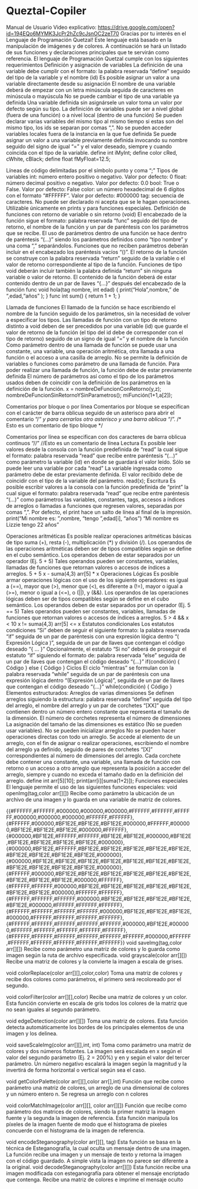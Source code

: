 # Queztal-Copiler
Manual de Usuario
Video explicativo: https://drive.google.com/open?id=194EQo6MYMK3JcPr2hZc9cJsnOC2zeT70 
Gracias por tu interés en el Lenguaje de Programación Quetzal!
Este lenguaje está basado en la manipulación de imágenes y de colores.
A continuación se hará un listado de sus funciones y declaraciones principales que te servirán como referencia.
El lenguaje de Programación Quetzal cumple con los siguientes requerimientos
Definición y asignación de variables
La definición de una variable debe cumplir con el formato: la palabra reservada “define” seguido del tipo de la variable y el nombre (id)
Es posible asignar un valor a una variable directamente desde su asignación
El nombre de una variable deberá de empezar con un letra minúscula seguida de caracteres en minúscula o mayúscula
No se puede cambiar el tipo de una variable ya definida
Una variable definida sin asignársele un valor toma un valor por defecto según su tipo.
La definición de variables puede ser a nivel global (fuera de una función) o a nivel local (dentro de una función)
Se pueden declarar varias variables del mismo tipo al mismo tiempo si estas son del mismo tipo, los ids se separan por comas “,”.
No se pueden acceder variables locales fuera de la instancia en la que fue definida
Se puede asignar un valor a una variable previamente definida invocando su nombre seguido del signo de igual “=” y el valor deseado, siempre y cuando coincida con el tipo de la variable.
define int iMyInt;
define color cRed, cWhite, cBlack;
define float fMyFloat=12.5;

Líneas de código delimitadas por el símbolo punto y coma “;”
Tipos de variables
int: número entero positivo o negativo.
Valor por defecto: 0
float: número decimal positivo o negativo.
Valor por defecto: 0.0
bool: True o False.
Valor por defecto: False
color: un número hexadecimal de 6 dígitos con el formato “#FFFFFF”.
Valor por defecto: #000000
tag: secuencia de caracteres. 
No puede ser declarado ni acepta que se le hagan operaciones.
Utilizable únicamente en prints y para funciones especiales. 
Definición de funciones con retorno de variable o sin retorno (void)
El encabezado de la función sigue el formato: palabra reservada “func” seguido del tipo de retorno, el nombre de la función y un par de paréntesis con los parámetros que se recibe.
El uso de parámetros dentro de una función se hace dentro de paréntesis “(...)” siendo los parámetros definidos como “tipo nombre” y una coma “,” separándolos.
Funciones que no reciben parámetros deberán incluir en el encabezado los paréntesis vacíos “()”.
El retorno de la función se construye con la palabra reservada “return” seguido de la variable o el valor de retorno correspondiente al tipo de la función.
Funciones de tipo void deberán incluir también la palabra definida “return” sin ninguna variable o valor de retorno.
El contenido de la función deberá de estar contenido dentro de un par de llaves “{...}” después del encabezado de la función
func void hola(tag nombre, int edad)
{
      print(“Hola”,nombre,” de “,edad,“años” );
}
func int sum()
{
      return 1 + 1;
}

Llamada de funciones 
El llamado de la función se hace escribiendo el nombre de la función seguido de los parámetros, sin la necesidad de volver a especificar los tipos.
Las llamadas de función con un tipo de retorno distinto a void deben de ser precedidos por una variable (id) que guarde el valor de retorno de la función (el tipo del id debe de corresponder con el tipo de retorno) seguido de un signo de igual “=” y el nombre de la función
Como parámetro dentro de una llamada de función se puede usar una constante, una variable, una operación aritmética, otra llamada a una función o el acceso a una casilla de arreglo.
No se permite la definición de variables o funciones como parámetro de una llamada de función.
Para poder realizar una llamada de función, la función debe de estar previamente definida
El número de parámetros así como el tipo de los parámetros usados deben de coincidir con la definición de los parámetros en la definición de la función.
x = nombreDeFuncionConRetorno(y,z);
nombreDeFuncionSinRetornoYSinParametros();
miFunción(1+1,a[2]);

Comentarios por bloque o por línea
Comentarios por bloque se especifican con el carácter de barra oblicua seguido de un asterisco para abrir el comentario  “/*” y para cerrarlos otro asterisco y una barra oblicua “*/”. 
/* Esto es un comentario
de tipo bloque */

Comentarios por línea se especifican con dos caracteres de barra oblicua continuos “//”
//Esto es un comentario de línea
Lectura
Es posible leer valores desde la consola con la función predefinida de “read” la cual sigue el formato: palabra reservada “read” que recibe entre paréntesis “(...)” como parámetro la variable (id) en donde se guardará el valor leído.
Sólo se puede leer una variable por cada “read”
La variable ingresada como parámetro debe de estar previamente definida.
El valor recibido debe de coincidir con el tipo de la variable del parámetro.
read(x);
Escritura
Es posible escribir valores a la consola con la función predefinida de “print” la cual sigue el formato: palabra reservada “read” que recibe entre paréntesis “(...)” como parámetros las variables, constantes, tags, accesos a índices de arreglos o llamadas a funciones que regresen valores, separadas por comas “,”.
Por defecto, el print hace un salto de línea al final de la impresión.
print(“Mi nombre es: ”,nombre, “tengo ”,edad[i], “años”)
“Mi nombre es Lizzie tengo 22 años”


Operaciones aritméticas
Es posible realizar operaciones aritméticas básicas de tipo suma (+), resta (-), multiplicación (*) y división (/).
Los operandos de las operaciones aritméticas deben ser de tipos compatibles según se define en el cubo semántico.
Los operandos deben de estar separados por un operador (Ej. 5 + 5)
Tales operandos pueden ser constantes, variables, llamadas de funciones que retornan valores o accesos de índices a arreglos.
5 + 5
x - suma(4,3)
arr[5] * x 
Operaciones Lógicas
Es posible armar operaciones lógicas con el uso de los siguiente operadores: es igual a (==), mayor que (>), menor que (<), es diferente a (!=), mayor o igual a (>=), menor o igual a (<=), o (||), y (&&).
Los operandos de las operaciones lógicas deben ser de tipos compatibles según se define en el cubo semántico.
Los operandos deben de estar separados por un operador (Ej. 5 == 5)
Tales operandos pueden ser constantes, variables, llamadas de funciones que retornan valores o accesos de índices a arreglos.
5 > 4 && x < 10
x != suma(4,3)
arr[5] <= x 
Estatutos condicionales
Los estatutos condiciones “Si” deben de seguir el siguiente formato: la palabra reservada “if” seguida de un par de paréntesis con una expresión lógica dentro “( Expresión Lógica )”, seguida de un par de llaves que contengan el código deseado “{ … }”
Opcionalmente, el estatuto “Si no” deberá de proseguir el estatuto “if” siguiendo el formato de: palabra reservada “else” seguida de un par de llaves que contengan el código deseado “{...}”
if(condición)
{
    Código
}
else
{
    Código
}
Ciclos
El ciclo “mientras” se formulan con la palabra reservada “while” seguida de un par de paréntesis con una expresión lógica dentro “(Expresión Lógica)”, seguida de un par de llaves que contengan el código deseado “{...}”
while(condición)
{
    Código
}
Elementos estructurados: Arreglos de varias dimensiones
Se definen arreglos siguiendo la estructura: palabra reservada “define” seguida del tipo del arreglo, el nombre  del arreglo y un par de corchetes “[XX]” que contienen dentro un número entero constante que representa el tamaño de la dimensión. 
El número de corchetes representa el número de dimensiones
La asignación del tamaño de las dimensiones es estático (No se pueden usar variables).
No se pueden inicializar arreglos
No se pueden hacer operaciones directas con todo un arreglo.
Se accede al elemento de un arreglo, con el fin de asignar o realizar operaciones, escribiendo el nombre del arreglo ya definido, seguido de pares de corchetes “[X]” correspondientes al número de dimensiones del arreglo. Cada corchete debe contener una constante, una variable, una llamada de función con retorno o un acceso a otro arreglo que representa la posición a acceder del arreglo, siempre y cuando no exceda el tamaño dado en la definición del arreglo.
define int arr[5][10];
print(arr[i][suma(1+2)]);
Funciones especiales
El lenguaje permite el uso de las siguientes funciones especiales:
void openImg(tag,color arr[][])
Recibe como parámetro la ubicación de un archivo de una imagen y lo guarda en una variable de matriz de colores. 

{{#FFFFFF,#FFFFFF,#000000,#000000,#000000,#FFFFFF,#FFFFFF,#FFFFFF,#000000,#000000,#000000,#FFFFFF,#FFFFFF},
{#FFFFFF,#000000,#BF1E2E,#BF1E2E,#BF1E2E,#000000,#FFFFFF,#000000,#BF1E2E,#BF1E2E,#BF1E2E,#000000,#FFFFFF},
{#000000,#BF1E2E,#FFFFFF,#FFFFFF,#BF1E2E,#BF1E2E,#000000,#BF1E2E,#BF1E2E,#BF1E2E,#BF1E2E,#BF1E2E,#000000},
{#000000,#BF1E2E,#FFFFFF,#BF1E2E,#BF1E2E,#BF1E2E,#BF1E2E,#BF1E2E,#BF1E2E,#BF1E2E,#BF1E2E,#BF1E2E,#000000},
{#000000,#BF1E2E,#BF1E2E,#BF1E2E,#BF1E2E,#BF1E2E,#BF1E2E,#BF1E2E,#BF1E2E,#BF1E2E,#BF1E2E,#BF1E2E,#000000},
{#FFFFFF,#000000,#BF1E2E,#BF1E2E,#BF1E2E,#BF1E2E,#BF1E2E,#BF1E2E,#BF1E2E,#BF1E2E,#BF1E2E,#000000,#FFFFFF},
{#FFFFFF,#FFFFFF,#000000,#BF1E2E,#BF1E2E,#BF1E2E,#BF1E2E,#BF1E2E,#BF1E2E,#BF1E2E,#000000,#FFFFFF,#FFFFFF},
{#FFFFFF,#FFFFFF,#FFFFFF,#000000,#BF1E2E,#BF1E2E,#BF1E2E,#BF1E2E,#BF1E2E,#000000,#FFFFFF,#FFFFFF,#FFFFFF},
{#FFFFFF,#FFFFFF,#FFFFFF,#FFFFFF,#000000,#BF1E2E,#BF1E2E,#BF1E2E,#000000,#FFFFFF,#FFFFFF,#FFFFFF,#FFFFFF},
{#FFFFFF,#FFFFFF,#FFFFFF,#FFFFFF,#FFFFFF,#000000,#BF1E2E,#000000,#FFFFFF,#FFFFFF,#FFFFFF,#FFFFFF,#FFFFFF},
{#FFFFFF,#FFFFFF,#FFFFFF,#FFFFFF,#FFFFFF,#FFFFFF,#000000,#FFFFFF,#FFFFFF,#FFFFFF,#FFFFFF,#FFFFFF,#FFFFFF}}
void saveImg(tag,color arr[][])
Recibe como parámetro una matriz de colores y lo guarda como imagen según la ruta de archivo especificada.
void grayscale(color arr[][])
Recibe una matriz de colores y la convierte la imagen a escala de grises.

void colorReplace(color arr[][],color,color)
Toma una matriz de colores y recibe dos colores como parámetros, el primero será recoloreado por el segundo.

void colorFilter(color arr[][],color)
Recibe una matriz de colores y un color. Esta función convierte en escala de gris todos los colores de la matriz que no sean iguales al segundo parámetro.

void edgeDetection(color arr[][])
Toma una matriz de colores. Esta función detecta automáticamente los bordes de los principales elementos de una imagen y los delinea.

void saveScaleImg(color arr[][],int, int)
Toma como parámetro una matriz de colores y dos números flotantes. La imagen será escalada en x según el valor del segundo parámetro (Ej. 2 = 200%) y en y según el valor del tercer parámetro. Un número negativo escalará la imagen según la magnitud y la invertirá de forma horizontal o vertical según sea el caso.

void getColorPalette(color arr[][],color arr[],int)
Función que recibe como parámetro una matriz de colores, un arreglo de una dimensional de colores y un número entero n. Se regresa un arreglo con n colores 

void colorMatchImage(color arr[][], color arr[][])
Función que recibe como parámetro dos matrices de colores, siendo la primer matriz la imagen fuente y la segunda la imagen de referencia. Esta función manipula los píxeles de la imagen fuente de modo que el histograma de pixeles concuerde con el histograma de la imagen de referencia.

void encodeSteganography(color arr[][], tag)
Esta función se basa en la técnica de Esteganografía, la cual oculta un mensaje dentro de una imagen. La función recibe una imagen y un mensaje de texto y retorna la imagen con el código guardado. A simple vista la imagen no parece ser diferente a la original.
void decodeSteganography(color arr[][])
 Esta función recibe una imagen modificada con esteganografía para obtener el mensaje encriptado que contenga. Recibe una matriz de colores e imprime el mensaje oculto
